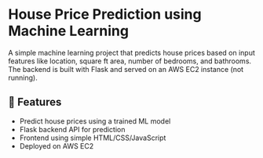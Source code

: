 # House Price Prediction using Machine Learning

A simple machine learning project that predicts house prices based on input features like location, square ft area, number of bedrooms, and bathrooms. The backend is built with Flask and served on an AWS EC2 instance (not running).

## 🚀 Features

- Predict house prices using a trained ML model
- Flask backend API for prediction
- Frontend using simple HTML/CSS/JavaScript
- Deployed on AWS EC2